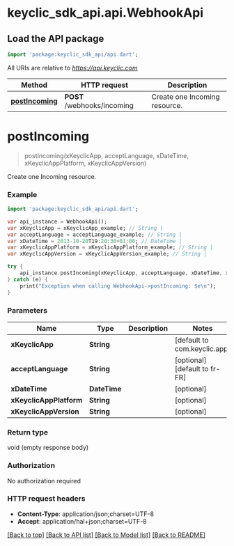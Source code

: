 # keyclic_sdk_api.api.WebhookApi

## Load the API package
```dart
import 'package:keyclic_sdk_api/api.dart';
```

All URIs are relative to *https://api.keyclic.com*

Method | HTTP request | Description
------------- | ------------- | -------------
[**postIncoming**](WebhookApi.md#postIncoming) | **POST** /webhooks/incoming | Create one Incoming resource.


# **postIncoming**
> postIncoming(xKeyclicApp, acceptLanguage, xDateTime, xKeyclicAppPlatform, xKeyclicAppVersion)

Create one Incoming resource.

### Example 
```dart
import 'package:keyclic_sdk_api/api.dart';

var api_instance = WebhookApi();
var xKeyclicApp = xKeyclicApp_example; // String | 
var acceptLanguage = acceptLanguage_example; // String | 
var xDateTime = 2013-10-20T19:20:30+01:00; // DateTime | 
var xKeyclicAppPlatform = xKeyclicAppPlatform_example; // String | 
var xKeyclicAppVersion = xKeyclicAppVersion_example; // String | 

try { 
    api_instance.postIncoming(xKeyclicApp, acceptLanguage, xDateTime, xKeyclicAppPlatform, xKeyclicAppVersion);
} catch (e) {
    print("Exception when calling WebhookApi->postIncoming: $e\n");
}
```

### Parameters

Name | Type | Description  | Notes
------------- | ------------- | ------------- | -------------
 **xKeyclicApp** | **String**|  | [default to com.keyclic.app]
 **acceptLanguage** | **String**|  | [optional] [default to fr-FR]
 **xDateTime** | **DateTime**|  | [optional] 
 **xKeyclicAppPlatform** | **String**|  | [optional] 
 **xKeyclicAppVersion** | **String**|  | [optional] 

### Return type

void (empty response body)

### Authorization

No authorization required

### HTTP request headers

 - **Content-Type**: application/json;charset=UTF-8
 - **Accept**: application/hal+json;charset=UTF-8

[[Back to top]](#) [[Back to API list]](../README.md#documentation-for-api-endpoints) [[Back to Model list]](../README.md#documentation-for-models) [[Back to README]](../README.md)

